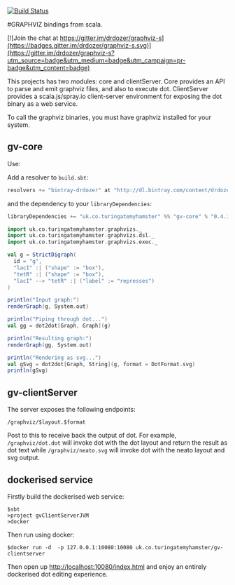 [![Build Status](https://travis-ci.org/drdozer/graphviz-s.svg?branch=master)](https://travis-ci.org/drdozer/graphviz-s)

#GRAPHVIZ bindings from scala.

[![Join the chat at https://gitter.im/drdozer/graphviz-s](https://badges.gitter.im/drdozer/graphviz-s.svg)](https://gitter.im/drdozer/graphviz-s?utm_source=badge&utm_medium=badge&utm_campaign=pr-badge&utm_content=badge)

This projects has two modules: core and clientServer. Core provides an API to parse and emit graphviz files, and also
to execute dot. ClientServer provides a scala.js/spray.io client-server environment for exposing the dot binary
as a web service.

To call the graphviz binaries, you must have graphviz installed for your system.

## gv-core

Use:

Add a resolver to `build.sbt`:
```scala
resolvers += "bintray-drdozer" at "http://dl.bintray.com/content/drdozer/maven"
```
and the dependency to your `libraryDependencies`:
```scala
libraryDependencies += "uk.co.turingatemyhamster" %% "gv-core" % "0.4.1"
```

```scala
import uk.co.turingatemyhamster.graphvizs._
import uk.co.turingatemyhamster.graphvizs.dsl._
import uk.co.turingatemyhamster.graphvizs.exec._

val g = StrictDigraph(
  id = "g",
  "lacI" :| ("shape" := "box"),
  "tetR" :| ("shape" := "box"),
  "lacI" --> "tetR" :| ("label" := "represses")
)

println("Input graph:")
renderGraph(g, System.out)

println("Piping through dot...")
val gg = dot2dot[Graph, Graph](g)

println("Resulting graph:")
renderGraph(gg, System.out)

println("Rendering as svg...")
val gSvg = dot2dot[Graph, String](g, format = DotFormat.svg)
println(gSvg)
```

## gv-clientServer

The server exposes the following endpoints:

```
/graphviz/$layout.$format
```

Post to this to receive back the output of dot. For example, `/graphviz/dot.dot` will invoke dot with the dot layout and
return the result as dot text while `/graphviz/neato.svg` will invoke dot with the neato layout and svg output.

## dockerised service

Firstly build the dockerised web service:
```
$sbt
>project gvClientServerJVM
>docker
```

Then run using docker:
```
$docker run -d  -p 127.0.0.1:10080:10080 uk.co.turingatemyhamster/gv-clientserver
```

Then open up <http://localhost:10080/index.html> and enjoy an entirely dockerised dot editing experience.
